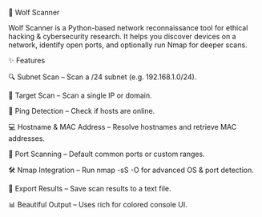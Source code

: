 🐺 Wolf Scanner

Wolf Scanner is a Python-based network reconnaissance tool for ethical hacking & cybersecurity research.
It helps you discover devices on a network, identify open ports, and optionally run Nmap for deeper scans.

✨ Features

🔍 Subnet Scan – Scan a /24 subnet (e.g. 192.168.1.0/24).

🎯 Target Scan – Scan a single IP or domain.

📡 Ping Detection – Check if hosts are online.

💻 Hostname & MAC Address – Resolve hostnames and retrieve MAC addresses.

🔑 Port Scanning – Default common ports or custom ranges.

🛠 Nmap Integration – Run nmap -sS -O for advanced OS & port detection.

📑 Export Results – Save scan results to a text file.

📊 Beautiful Output – Uses rich for colored console UI.
